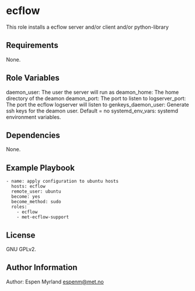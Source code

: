ecflow
=========
This role installs a ecflow server and/or client and/or python-library

Requirements
------------

None.

Role Variables
--------------
daemon_user: The user the server will run as
deamon_home: The home directory of the deamon
deamon_port: The port to listen to
logserver_port: The port the ecflow logserver will listen to
genkeys_daemon_user: Generate ssh keys for the deamon user. Default = no
systemd_env_vars: systemd environment variables.

Dependencies
------------

None.

Example Playbook
----------------

    - name: apply configuration to ubuntu hosts
      hosts: ecflow
      remote_user: ubuntu
      become: yes
      become_method: sudo
      roles:
        - ecflow
        - met-ecflow-support
License
-------

GNU GPLv2.

Author Information
------------------

Author: Espen Myrland <espenm@met.no>
